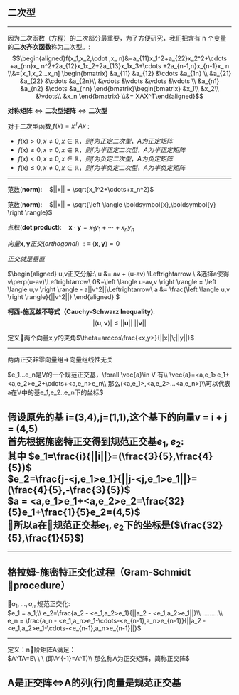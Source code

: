 

## 二次型
---
因为二次函数（方程）的二次部分最重要，为了方便研究，我们把含有 n 个变量的**二次齐次函数**称为二次型。:
$$\begin{aligned}f(x_1,x_2,\cdot ,x_ n)&=a_{11}x_1^2+a_{22}x_2^2+\cdots +a_{nn}x_ n^2+2a_{12}x_1x_2+2a_{13}x_1x_3+\cdots +2a_{n-1,n}x_{n-1}x_ n
\\&=[x_1,x_2...x_n]  \begin{bmatrix}
 &a_{11}  &a_{12}  &\cdots  &a_{1n} \\ 
 &a_{21}  &a_{22}  &\cdots  &a_{2n}\\ 
 &\vdots &\vdots &\vdots  &\vdots \\
 &a_{n1}  &a_{n2}  &\cdots  &a_{nn}
\end{bmatrix}\begin{bmatrix}
&x_1\\
&x_2\\
&\vdots\\
&x_n
\end{bmatrix}
\\&= XAX^T\end{aligned}$$


$\textbf{对称矩阵}\Leftrightarrow \textbf{二次型矩阵}\Leftrightarrow \textbf{二次型}$

对于二次型函数,$f(x)=x^TAx$ :

* $f(x)>0,x\ne 0,x\in \mathbb {R} ，则 f 为正定二次型， A 为正定矩阵$
* $f(x)\geq 0,x\ne 0,x\in \mathbb {R} ，则 f 为半正定二次型， A 为半正定矩阵$
* $f(x)<0,x\ne 0,x\in \mathbb {R} ，则 f 为负定二次型， A 为负定矩阵$
* $f(x)\leq 0,x\ne 0,x\in \mathbb {R} ，则 f 为半负定二次型， A 为半负定矩阵$
------
范数(**norm**): &nbsp; &nbsp;$||x|| = \sqrt{x_1^2+\cdots+x_n^2}$

范数(**norm**): &nbsp; &nbsp;$||x|| = \sqrt{\left \langle \boldsymbol{x},\boldsymbol{y} \right \rangle}$

点积(**dot product**): &nbsp; &nbsp;$\boldsymbol{x}\cdot \boldsymbol{y}=x_1y_1+\cdots+x_ny_n$

$向量\boldsymbol{x},\boldsymbol{y}正交(orthogonal) \ :\equiv\ \left \langle \boldsymbol{x},\boldsymbol{y} \right \rangle = 0$

$正交就是垂直$
    
$\begin{aligned}
u,v正交分解:\\
u &= av + (u-av) \Leftrightarrow \\
&选择a使得v\perp(u-av)\Leftrightarrow\\
0&=\left \langle u-av,v \right \rangle = \left \langle u,v \right \rangle - a||v^2||\Leftrightarrow\\
a &= \frac{\left \langle u,v \right \rangle}{||v^2||}
\end{aligned}
$

**柯西-施瓦兹不等式（Cauchy-Schwarz Inequality)**:
$$|\left \langle \boldsymbol{u},\boldsymbol{v} \right \rangle| \leq  ||\boldsymbol{u}||\ ||\boldsymbol{v}||
$$

定义两个向量x,y的夹角$\theta=arccos\frac{<x,y>}{||x||\;||y||}$

---
两两正交非零向量组$\Rightarrow$向量组线性无关

$e_1...e_n是V的一个规范正交基，\forall \vec{a}\in V 有\\
\vec{a}=<a,e_1>e_1+<a,e_2>e_2+\cdots+<a,e_n>e_n\\
那么(<a,e_1>,<a,e_2>...<a,e_n>)\\可以代表a在V中的基e_1,e_2..e_n下的坐标$

假设原先的基 i=(3,4),j=(1,1),这个基下的向量v = i + j = (4,5)</br>
首先根据施密特正交得到规范正交基$e_1,e_2$:  
其中 $e_1=\frac{i}{||i||}=(\frac{3}{5},\frac{4}{5})$</br>
$e_2=\frac{j-<j,e_1>e_1}{||j-<j,e_1>e_1||}=(\frac{4}{5},-\frac{3}{5})$</br>
$a = <a,e_1>e_1+<a,e_2>e_2=\frac{32}{5}e_1+\frac{1}{5}e_2=(4,5)$</br>
所以a在规范正交基$e_1,e_2$下的坐标是($\frac{32}{5},\frac{1}{5}$)
---
---

## 格拉姆-施密特正交化过程（Gram-Schmidt procedure）

$a_1,...,a_n$ 规范正交化:</br>
$e_1 = a_1;\\
e_2=\frac{a_2 - <e_1,a_2>e_1}{||a_2 - <e_1,a_2>e_1||}\\
.........\\
e_n = \frac{a_n - <e_1,a_n>e_1-\cdots-<e_{n-1},a_n>e_{n-1}}{||a_2 - <e_1,a_2>e_1-\cdots-<e_{n-1},a_n>e_{n-1}||}$

---

定义：n阶矩阵A满足：</br>
$A^TA=E\ \ \ (即A^{-1}=A^T)\\
那么称A为正交矩阵，简称正交阵$ 

A是正交阵$\Leftrightarrow$A的列(行)向量是规范正交基
---